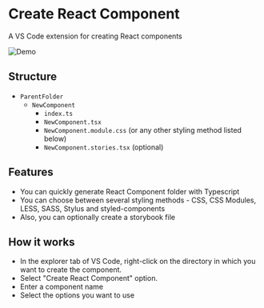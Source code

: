 # Create React Component

A VS Code extension for creating React components

![Demo](https://s8.gifyu.com/images/demobd5a5f3833b61d92.gif)

## Structure
  - `ParentFolder`
    - `NewComponent`
      - `index.ts`
      - `NewComponent.tsx`
      - `NewComponent.module.css` (or any other styling method listed below)
      - `NewComponent.stories.tsx` (optional)

## Features
  - You can quickly generate React Component folder with Typescript
  - You can choose between several styling methods - CSS, CSS Modules, LESS, SASS, Stylus and styled-components
  - Also, you can optionally create a storybook file

## How it works

  - In the explorer tab of VS Code, right-click on the directory in which you want to create the component.
  - Select "Create React Component" option.
  - Enter a component name
  - Select the options you want to use